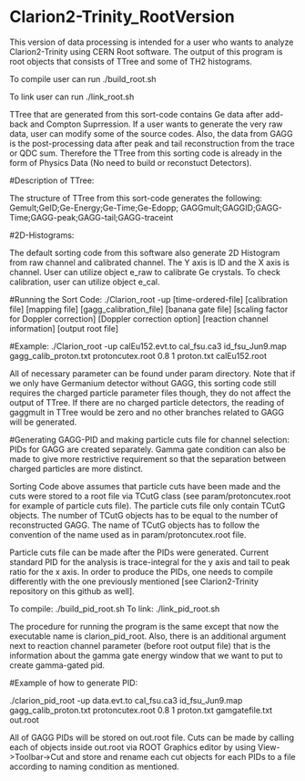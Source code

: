 # Clarion2-Trinity_RootVersion

This version of data processing is intended for a user who wants to analyze Clarion2-Trinity using CERN Root software. The output of this program is root objects that consists of TTree and some of TH2 histograms. 

To compile user can run ./build_root.sh

To link user can run ./link_root.sh

TTree that are generated from this sort-code contains Ge data after add-back and Compton Suprression. If a user wants to generate the very raw data, user can modify some of the source codes. Also, the data from GAGG is the post-processing data after peak and tail reconstruction from the trace or QDC sum. Therefore the TTree from this sorting code is already in the form of Physics Data (No need to build or reconstuct Detectors).


#Description of TTree:

The structure of TTree from this sort-code generates the following:
Gemult;GeID;Ge-Energy;Ge-Time;Ge-Edopp;
GAGGmult;GAGGID;GAGG-Time;GAGG-peak;GAGG-tail;GAGG-traceint


#2D-Histograms:

The default sorting code from this software also generate 2D Histogram from raw channel and calibrated channel. The Y axis is ID and the X axis is channel. User can utilize object e_raw to calibrate Ge crystals. To check calibration, user can utilize object e_cal.


#Running the Sort Code:
./Clarion_root -up [time-ordered-file] [calibration file] [mapping file] [gagg_calibration_file] [banana gate file] [scaling factor for Doppler correction] [Doppler correction option] [reaction channel information] [output root file]

#Example:
./Clarion_root -up calEu152.evt.to cal_fsu.ca3 id_fsu_Jun9.map gagg_calib_proton.txt protoncutex.root 0.8 1 proton.txt calEu152.root

All of necessary parameter can be found under param directory. Note that if we only have Germanium detector without GAGG, this sorting code still requires the charged particle parameter files though, they do not affect the output of TTree. If there are no charged particle detectors, the reading of gaggmult in TTree would be zero and no other branches related to GAGG will be generated.

#Generating GAGG-PID and making particle cuts file for channel selection:
PIDs for GAGG are created separately. Gamma gate condition can also be made to give more restrictive requirement so that the separation between charged particles are more distinct.  

Sorting Code above assumes that particle cuts have been made and the cuts were stored to a root file via TCutG class (see param/protoncutex.root for example of particle cuts file). The particle cuts file only contain TCutG objects. The number of TCutG objects has to be equal to the number of reconstructed GAGG. The name of TCutG objects has to follow the convention of the name used as in param/protoncutex.root file. 

Particle cuts file can be made after the PIDs were generated. Current standard PID for the analysis is trace-integral for the y axis and tail to peak ratio for the x axis. In order to produce the PIDs, one needs to compile differently with the one previously mentioned [see Clarion2-Trinity repository on this github as well].

To compile: ./build_pid_root.sh
To link: ./link_pid_root.sh

The procedure for running the program is the same except that now the executable name is clarion_pid_root. Also, there is an additional argument next to reaction channel parameter (before root output file) that is the information about the gamma gate energy window that we want to put to create gamma-gated pid.

#Example of how to generate PID:

./clarion_pid_root -up data.evt.to cal_fsu.ca3 id_fsu_Jun9.map gagg_calib_proton.txt protoncutex.root 0.8 1 proton.txt gamgatefile.txt out.root

All of GAGG PIDs will be stored on out.root file. Cuts can be made by calling each of objects inside out.root via ROOT Graphics editor by using View->Toolbar->Cut and store and rename each cut objects for each PIDs to a file according to naming condition as mentioned.
